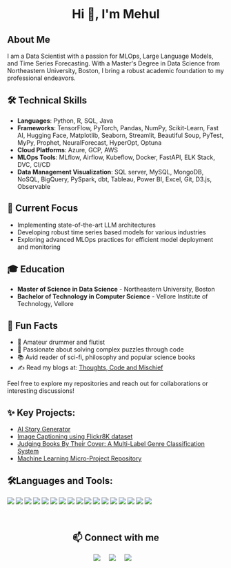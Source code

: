 
<h1 align="center">Hi 👋, I'm Mehul</h1>

## About Me
I am a Data Scientist with a passion for MLOps, Large Language Models, and Time Series Forecasting. With a Master's Degree in Data Science from Northeastern University, Boston, I bring a robust academic foundation to my professional endeavors.

## 🛠 Technical Skills
- **Languages**: Python, R, SQL, Java
- **Frameworks**: TensorFlow, PyTorch, Pandas, NumPy, Scikit-Learn, Fast AI, Hugging Face, Matplotlib, Seaborn, Streamlit, Beautiful Soup, PyTest, MyPy, Prophet, NeuralForecast, HyperOpt, Optuna
- **Cloud Platforms**: Azure, GCP, AWS
- **MLOps Tools**: MLflow, Airflow, Kubeflow, Docker, FastAPI, ELK Stack, DVC, CI/CD
- **Data Management Visualization**: SQL server, MySQL, MongoDB, NoSQL, BigQuery, PySpark, dbt, Tableau, Power BI, Excel, Git, D3.js, Observable

## 🎯 Current Focus
- Implementing state-of-the-art LLM architectures
- Developing robust time series based models for various industries
- Exploring advanced MLOps practices for efficient model deployment and monitoring

## 🎓 Education
- **Master of Science in Data Science** - Northeastern University, Boston
- **Bachelor of Technology in Computer Science** - Vellore Institute of Technology, Vellore

## 🎵 Fun Facts
- 🥁 Amateur drummer and flutist
- 🧩 Passionate about solving complex puzzles through code
- 📚 Avid reader of sci-fi, philosophy and popular science books
- ✍️ Read my blogs at: [Thoughts, Code and Mischief](https://mehulfollytobevice.github.io/my_blogs2/)

Feel free to explore my repositories and reach out for collaborations or interesting discussions!

## ✨ Key Projects:
- [AI Story Generator](https://github.com/mehulfollytobevice/AI-Story-Generator)
- [Image Captioning using Flickr8K dataset](https://github.com/mehulfollytobevice/image_captioning_flickr)
- [Judging Books By Their Cover: A Multi-Label Genre Classification System](https://github.com/mehulfollytobevice/genre_classification)
- [Machine Learning Micro-Project Repository](https://github.com/mehulfollytobevice/MachineLearning)

## 🛠Languages and Tools:
![](https://img.shields.io/badge/Python-0AC97F?style=for-the-badge&logo=python&logoColor=white)
![](https://img.shields.io/badge/Java-F7DF1E?style=for-the-badge&logo=java&logoColor=black)
![](https://img.shields.io/badge/MySQL-CC6699?style=for-the-badge&logo=mysql&logoColor=white)
![](https://img.shields.io/badge/C++-000000?style=for-the-badge&logo=cplusplus&logoColor=yellow)
![](https://img.shields.io/badge/Go-38B2AC?style=for-the-badge&logo=go&logoColor=white)
![](https://img.shields.io/badge/Markdown-000000?style=for-the-badge&logo=markdown&logoColor=white)
![](https://img.shields.io/badge/SQLite-0081CB?style=for-the-badge&logo=sqlite&logoColor=white)
![](https://img.shields.io/badge/Firebase-593D88?style=for-the-badge&logo=firebase&logoColor=white)
![](https://img.shields.io/badge/Scikit_Learn-0769AD?style=for-the-badge&logo=scikit-learn&logoColor=white)
![](https://img.shields.io/badge/TensorFlow_Keras-00C7B7?style=for-the-badge&logo=tensorflow&logoColor=white)
![](https://img.shields.io/badge/PyTorch-4EA94B?style=for-the-badge&logo=pytorch&logoColor=white)
![](https://img.shields.io/badge/FastAI-38B2AC?style=for-the-badge&logo=fastai&logoColor=white)
![](https://img.shields.io/badge/NumPy-430098?style=for-the-badge&logo=numpy&logoColor=white)
![](https://img.shields.io/badge/Pandas-4285F4?style=for-the-badge&logo=pandas&logoColor=white)
![](https://img.shields.io/badge/Matplotlib-E34F26?style=for-the-badge&logo=matplotlib&logoColor=white)
![](https://img.shields.io/badge/Seaborn-F7DF1E?style=for-the-badge&logo=seaborn&logoColor=black)
![](https://img.shields.io/badge/Plotly_Dash-43853D?style=for-the-badge&logo=plotly-dash&logoColor=white)

<br />

<h2 align="center">📫 Connect with me</h2>
<p align="center">
<a target="_blank"href="https://www.linkedin.com/in/mehul-jain-91a26a194"><img src="https://img.shields.io/badge/linkedin-%230077B5.svg?&style=for-the-badge&logo=linkedin&logoColor=white" /></a>&nbsp;&nbsp;&nbsp;&nbsp;
  <a href="mailto:mehul.jain.codedev@gmail.com?subject=Hello%20Mehul,%20From%20Github"><img src="https://img.shields.io/badge/gmail-%23D14836.svg?&style=for-the-badge&logo=gmail&logoColor=white" /></a>&nbsp;&nbsp;&nbsp;&nbsp;
  <a href="https://www.kaggle.com/follytobevice"><img src="https://img.shields.io/badge/kaggle-%27D1203.svg?&style=for-the-badge&logo=kaggle&logoColor=blue" /></a>&nbsp;&nbsp;&nbsp;&nbsp;
</p>

